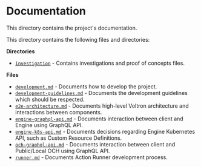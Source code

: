 # Documentation

This directory contains the project's documentation.

This directory contains the following files and directories:

**Directories**

- [`investigation`](./investigation) - Contains investigations and proof of concepts files.

**Files**

- [`development.md`](./development.md) - Documents how to develop the project.
- [`development-guidelines.md`](./development-guidelines.md) - Documents the development guidelines which should be respected.
- [`e2e-architecture.md`](./e2e-architecture.md) - Documents high-level Voltron architecture and interactions between components.
- [`engine-graphql-api.md`](./engine-graphql-api.md) - Documents interaction between client and Engine using GraphQL API.
- [`engine-k8s-api.md`](./engine-k8s-api.md) - Documents decisions regarding Engine Kubernetes API, such as Custom Resource Definitions.
- [`och-graphql-api.md`](./och-graphql-api.md) - Documents interaction between client and Public/Local OCH using GraphQL API.
- [`runner.md`](./runner.md) - Documents Action Runner development process.
